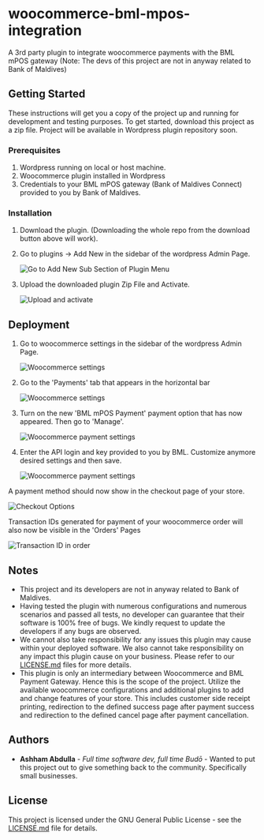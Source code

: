 # woocommerce-bml-mpos-integration
A 3rd party plugin to integrate woocommerce payments with the BML mPOS gateway (Note: The devs of this project are not in anyway related to Bank of Maldives)

## Getting Started

These instructions will get you a copy of the project up and running for development and testing purposes. To get started, download this project as a zip file. Project will be available in Wordpress plugin repository soon.

### Prerequisites

1. Wordpress running on local or host machine.
2. Woocommerce plugin installed in Wordpress
2. Credentials to your BML mPOS gateway (Bank of Maldives Connect) provided to you by Bank of Maldives.


### Installation


1. Download the plugin. (Downloading the whole repo from the download button above will work).
2. Go to plugins -> Add New in the sidebar of the wordpress Admin Page.

   ![Go to Add New Sub Section of Plugin Menu](https://github.com/ashhama/woocommerce-bml-mpos-integration/blob/master/misc/images/add-new.JPG?raw=true)

3. Upload the downloaded plugin Zip File and Activate.

   ![Upload and activate](https://github.com/ashhama/woocommerce-bml-mpos-integration/blob/master/misc/images/upload-plugin.JPG?raw=true)

## Deployment

1. Go to woocommerce settings in the sidebar of the wordpress Admin Page.

   ![Woocommerce settings](https://github.com/ashhama/woocommerce-bml-mpos-integration/blob/master/misc/images/woocommerce-settings.JPG?raw=true)

2. Go to the 'Payments' tab that appears in the horizontal bar

   ![Woocommerce settings](https://github.com/ashhama/woocommerce-bml-mpos-integration/blob/master/misc/images/payments.JPG?raw=true)

3. Turn on the new 'BML mPOS Payment' payment option that has now appeared. Then go to 'Manage'.

   ![Woocommerce payment settings](https://github.com/ashhama/woocommerce-bml-mpos-integration/blob/master/misc/images/woocommerce-payments-settings.JPG?raw=true)

4. Enter the API login and key provided to you by BML. Customize anymore desired settings and then save.

   ![Woocommerce payment settings](https://github.com/ashhama/woocommerce-bml-mpos-integration/blob/master/misc/images/bml-options.jpg?raw=true)


A payment method should now show in the checkout page of your store.

   ![Checkout Options](https://github.com/ashhama/woocommerce-bml-mpos-integration/blob/master/misc/images/checkout-options.JPG?raw=true)


Transaction IDs generated for payment of your woocommerce order will also now be visible in the 'Orders' Pages

   ![Transaction ID in order](https://github.com/ashhama/woocommerce-bml-mpos-integration/blob/master/misc/images/order-transaction-id.JPG?raw=true)


## Notes

* This project and its developers are not in anyway related to Bank of Maldives.
* Having tested the plugin with numerous configurations and numerous scenarios and passed all tests, no developer can guarantee that their software is 100% free of bugs. We kindly request to update the developers if any bugs are observed.
* We cannot also take responsibility for any issues this plugin may cause within your deployed software. We also cannot take responsibility on any impact this plugin cause on your business. Please refer to our [LICENSE.md](LICENSE.md) files for more details.
* This plugin is only an intermediary between Woocommerce and BML Payment Gateway. Hence this is the scope of the project. Utilize the available woocommerce configurations and additional plugins to add and change features of your store. This includes customer side receipt printing, redirection to the defined success page after payment success and redirection to the defined cancel page after payment cancellation.


## Authors

* **Ashham Abdulla** - *Full time software dev, full time Budō* - Wanted to put this project out to give something back to the community. Specifically small businesses.

## License

This project is licensed under the GNU General Public License - see the [LICENSE.md](LICENSE.md) file for details.
